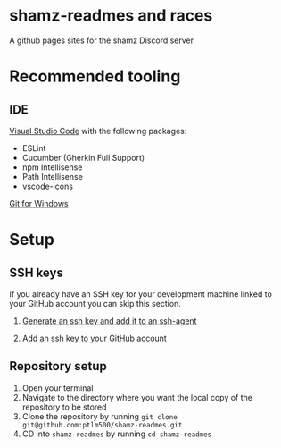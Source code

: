 # shamz-readmes and races

A github pages sites for the shamz Discord server

# Recommended tooling

## IDE
[Visual Studio Code](https://code.visualstudio.com/) with the following packages:

- ESLint
- Cucumber (Gherkin Full Support)
- npm Intellisense
- Path Intellisense
- vscode-icons

[Git for Windows](https://gitforwindows.org/)

# Setup

## SSH keys
If you already have an SSH key for your development machine linked to your GitHub account you can skip this section.

1. [Generate an ssh key and add it to an ssh-agent](https://help.github.com/en/articles/generating-a-new-ssh-key-and-adding-it-to-the-ssh-agent)

2. [Add an ssh key to your GitHub account](https://help.github.com/en/articles/adding-a-new-ssh-key-to-your-github-account)

## Repository setup

1. Open your terminal
2. Navigate to the directory where you want the local copy of the repository to be stored
3. Clone the repository by running `git clone git@github.com:ptlm500/shamz-readmes.git`
4. CD into `shamz-readmes` by running `cd shamz-readmes`
